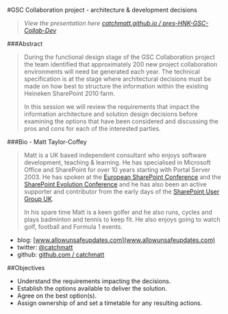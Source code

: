 #GSC Collaboration project - architecture & development decisions
> *View the presentation here [catchmatt.github.io / pres-HNK-GSC-Collab-Dev](http://catchmatt.github.io/pres-HNK-GSC-Collab-Dev)*

###Abstract
> During the functional design stage of the GSC Collaboration project the team identified that approximately 200 new project collaboration environments will need be generated each year. The technical specification is at the stage where architectural decisions must be made on how best to structure the information within the existing Heineken SharePoint 2010 farm.
> 
> In this session we will review the requirements that impact the information architecture and solution design decisions before examining the options that have been considered and discussing the pros and cons for each of the interested parties.

###Bio - Matt Taylor-Coffey
> Matt is a UK based independent consultant who enjoys software development, teaching & learning. He has specialised in Microsoft Office and SharePoint for over 10 years starting with Portal Server 2003. He has spoken at the [European SharePoint Conference](http://www.sharepointeurope.com/) and the [SharePoint Evolution Conference](http://sharepointevolutionconference.com/) and he has also been an active supporter and contributor from the early days of the [SharePoint User Group UK](http://www.suguk.org/).
> 
> In his spare time Matt is a keen golfer and he also runs, cycles and plays badminton and tennis to keep fit. He also enjoys going to watch golf, football and Formula 1 events.
> 
- blog: [www.allowunsafeupdates.com](www.allowunsafeupdates.com)
- twitter: [@catchmatt](http://www.twitter.com/catchmatt)
- github: [github.com / catchmatt](http://github.com/catchmatt)


##Objectives
- Understand the requirements impacting the decisions.
- Establish the options available to deliver the solution.
- Agree on the best option(s).
- Assign ownership of and set a timetable for any resulting actions.

